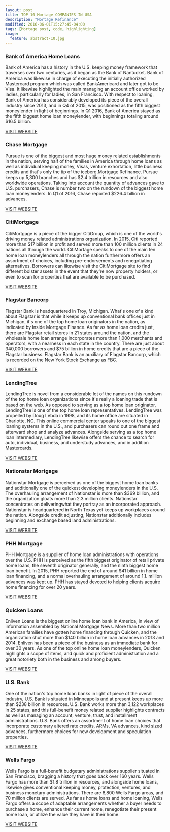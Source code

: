 ```yaml
---
layout: post
title: TOP 10 Mortage COMPANIES IN USA
description: "Mortage Refinance"
modified: 2016-06-01T15:27:45-04:00
tags: [Mortage post, code, highlighting]
image:
  feature: abstract-10.jpg
---
```


### Bank of America Home Loans

Bank of America has a history in the U.S. keeping money framework that traverses over two centuries, as it began as the Bank of Nantucket. Bank of America was likewise in charge of executing the initially authorized Mastercard program which was called BankAmericard and later got to be Visa. It likewise highlighted the main managing an account office worked by ladies, particularly for ladies, in San Francisco. With respect to loaning, Bank of America has considerably developed its piece of the overall industry since 2013, and in Q4 of 2015, was positioned as the fifth biggest moneylender in light of beginnings. In Q1 2016, Bank of America stayed as the fifth biggest home loan moneylender, with beginnings totaling around $16.5 billion.

[VISIT WEBSITE](https://homeloans5.bankofamerica.com/HLGen/default.aspx?subCampCode=90468&dmcode=18099484366&cm_mmc=CRE-SD1-_-MSN-PS-_-ME4LT0000_bank%20of%20america%20home%20loans-_-PS_MSN_Brand_DesktopURLs_7_8_2_484366)

### Chase Mortgage

Pursue is one of the biggest and most huge money related establishments in the nation, serving half of the families in America through home loans as well as individual keeping money, Visas, venture exhortation, little business credits and that's only the tip of the iceberg.Mortgage Refinance. Pursue keeps up 5,300 branches and has $2.4 trillion in resources and also worldwide operations. Taking into account the quantity of advances gave to U.S. purchasers, Chase is number two on the rundown of the biggest home loan moneylenders. In Q1 of 2016, Chase reported $226.4 billion in advances.

[VISIT WEBSITE](https://www.chase.com/personal/home-lending/mortgage) 

### CitiMortgage

CitiMortgage is a piece of the bigger CitiGroup, which is one of the world's driving money related administrations organization. In 2015, Citi reported more than $17 billion in profit and served more than 100 million clients in 24 nations all through the world. CitiMortage speaks to one of the main ten home loan moneylenders all through the nation furthermore offers an assortment of choices, including pre-endorsements and renegotiating alternatives. Borrowers can likewise visit the CitiMortgage site to find different bolster assets in the event that they're now property holders, or even to scan for properties that are available to be purchased.

[VISIT WEBSITE](https://www.citimortgage.com/Mortgage/Home.do) 

### Flagstar Bancorp

Flagstar Bank is headquartered in Troy, Michigan. What's one of a kind about Flagstar is that while it keeps up conventional bank offices just in Michigan, it's one of the top home loan originators in the nation, as indicated by Inside Mortgage Finance. As far as home loan credits just, there are Flagstar retail stores in 21 states around the nation, and the wholesale home loan arrange incorporates more than 1,000 merchants and operators, with a nearness in each state in the country. There are just about 340,000 borrowers and $75 billion in home credits that are a piece of the Flagstar business. Flagstar Bank is an auxiliary of Flagstar Bancorp, which is recorded on the New York Stock Exchange as FBC.

[VISIT WEBSITE](https://www.flagstar.com/) 

### LendingTree

LendingTree is novel from a considerable lot of the names on this rundown of the top home loan organizations since it's really a loaning trade that is based on the web. As opposed to serving as a top home loan originator, LendingTree is one of the top home loan representatives. LendingTree was propelled by Doug Lebda in 1998, and its home office are situated in Charlotte, NC. This online commercial center speaks to one of the biggest loaning systems in the U.S., and purchasers can round out one frame and afterward shop and analyze advances. Alongside serving as a top home loan intermediary, LendingTree likewise offers the chance to search for auto, individual, business, and understudy advances, and in addition Mastercards.

[VISIT WEBSITE](https://www.lendingtree.com/) 

### Nationstar Mortgage

Nationstar Mortgage is perceived as one of the biggest home loan banks and additionally one of the quickest developing moneylenders in the U.S. The overhauling arrangement of Nationstar is more than $369 billion, and the organization gloats more than 2.3 million clients. Nationstar concentrates on deliveringwhat they portray as an incorporated approach. Nationstar is headquartered in North Texas yet keeps up workplaces around the nation. Alongside credit adjusting, Nationstar additionally includes beginning and exchange based land administrations.

[VISIT WEBSITE](https://www.nationstarmtg.com/) 

### PHH Mortgage

PHH Mortgage is a supplier of home loan administrations with operations over the U.S. PHH is perceived as the fifth biggest originator of retail private home loans, the seventh originator generally, and the ninth biggest home loan benefit. In 2015, PHH reported the end of around $41 billion in home loan financing, and a normal overhauling arrangement of around 1.1. million advances was kept up. PHH has stayed devoted to helping clients acquire home financing for over 20 years.

[VISIT WEBSITE](https://www.phhmortgage.com/13571) 

### Quicken Loans

Enliven Loans is the biggest online home loan bank in America, in view of information assembled by National Mortgage News. More than two million American families have gotten home financing through Quicken, and the organization shut more than $140 billion in home loan advances in 2013 and 2014. Enliven has been a piece of the business as an immediate bank for over 30 years. As one of the top online home loan moneylenders, Quicken highlights a scope of items, and quick and proficient administration and a great notoriety both in the business and among buyers.

[VISIT WEBSITE](http://www.quickenloans.com/) 

### U.S. Bank

One of the nation's top home loan banks in light of piece of the overall industry, U.S. Bank is situated in Minneapolis and at present keeps up more than $238 billion in resources. U.S. Bank works more than 3,122 workplaces in 25 states, and this full-benefit money related supplier highlights contracts as well as managing an account, venture, trust, and installment administrations. U.S. Bank offers an assortment of home loan choices that incorporate customary altered rate credits, ARMs, VA advances, kind sized advances, furthermore choices for new development and speculation properties.

[VISIT WEBSITE](https://www.usbank.com/index.html) 

### Wells Fargo

Wells Fargo is a full-benefit budgetary administrations supplier situated in San Francisco, bragging a history that goes back over 160 years. Wells Fargo has more than $1.8 trillion in resources, and alongside home loans, likewise gives conventional keeping money, protection, ventures, and business monetary administrations. There are 8,800 Wells Fargo areas, and 70 million clients are served. As far as home loans and home loaning, Wells Fargo offers a scope of adaptable arrangements whether a buyer needs to purchase a home, enhance their current home, renegotiate their present home loan, or utilize the value they have in their home.

[VISIT WEBSITE](https://www.wellsfargo.com/)
